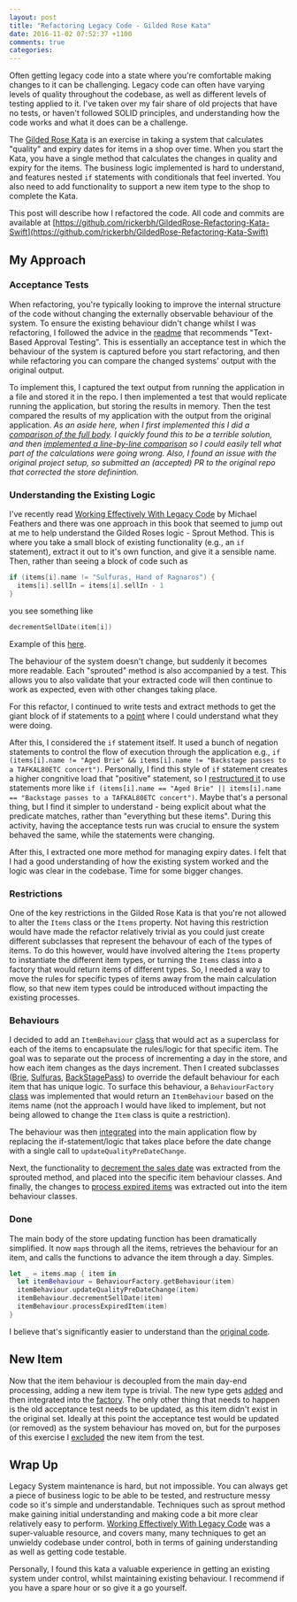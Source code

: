 ```yaml
---
layout: post
title: "Refactoring Legacy Code - Gilded Rose Kata"
date: 2016-11-02 07:52:37 +1100
comments: true
categories: 
---
```

Often getting legacy code into a state where you're comfortable making changes to it can be challenging. Legacy code can often have varying levels of quality throughout the codebase, as well as different levels of testing applied to it. I've taken over my fair share of old projects that have no tests, or haven't followed SOLID principles, and understanding how the code works and what it does can be a challenge.

The [Gilded Rose Kata](https://github.com/emilybache/GildedRose-Refactoring-Kata) is an exercise in taking a system that calculates "quality" and expiry dates for items in a shop over time. When you start the Kata, you have a single method that calculates the changes in quality and expiry for the items. The business logic implemented is hard to understand, and features nested `if` statements with conditionals that feel inverted. You also need to add functionality to support a new item type to the shop to complete the Kata.

This post will describe how I refactored the code. All code and commits are available at [https://github.com/rickerbh/GildedRose-Refactoring-Kata-Swift](https://github.com/rickerbh/GildedRose-Refactoring-Kata-Swift)

## My Approach

### Acceptance Tests

When refactoring, you're typically looking to improve the internal structure of the code without changing the externally observable behaviour of the system. To ensure the existing behaviour didn't change whilst I was refactoring, I followed the advice in the [readme](https://github.com/emilybache/GildedRose-Refactoring-Kata/blob/master/README.md) that recommends "Text-Based Approval Testing". This is essentially an acceptance test in which the behaviour of the system is captured before you start refactoring, and then while refactoring you can compare the changed systems' output with the original output.

To implement this, I captured the text output from running the application in a file and stored it in the repo. I then implemented a test that would replicate running the application, but storing the results in memory. Then the test compared the results of my application with the output from the original application. _As an aside here, when I first implemented this I did a [comparison of the full body](https://github.com/rickerbh/GildedRose-Refactoring-Kata-Swift/blob/25add659ca61871fd65d5204b1ef307c3adf8fc0/GildedRoseTests/GildedRoseTests.swift). I quickly found this to be a terrible solution, and then [implemented a line-by-line comparison](https://github.com/rickerbh/GildedRose-Refactoring-Kata-Swift/commit/ea2f4273b22b1dc61e2bfbb943c8f9874b2bc523) so I could easily tell what part of the calculations were going wrong. Also, I found an issue with the original project setup, so submitted an (accepted) PR to the original repo that corrected the store definintion._

### Understanding the Existing Logic

I've recently read [Working Effectively With Legacy Code](http://www.bookdepository.com/Working-Effectively-with-Legacy-Code-Michael-Feathers/9780131177055?a_aid=rickerbh) by Michael Feathers and there was one approach in this book that seemed to jump out at me to help understand the Gilded Roses logic - Sprout Method. This is where you take a small block of existing functionality (e.g., an `if` statement), extract it out to it's own function, and give it a sensible name. Then, rather than seeing a block of code such as 

```swift
if (items[i].name != "Sulfuras, Hand of Ragnaros") {
  items[i].sellIn = items[i].sellIn - 1
}
```

you see something like

```swift
decrementSellDate(item[i])
```

Example of this [here](https://github.com/rickerbh/GildedRose-Refactoring-Kata-Swift/commit/685e521451764d339d48849d5a9d11b02df01da5#diff-9f2a98a59f7438329af132a5cb5651e0).

The behaviour of the system doesn't change, but suddenly it becomes more readable.  Each "sprouted" method is also accompanied by a test. This allows you to also validate that your extracted code will then continue to work as expected, even with other changes taking place.

For this refactor, I continued to write tests and extract methods to get the giant block of if statements to a [point](https://github.com/rickerbh/GildedRose-Refactoring-Kata-Swift/blob/685e521451764d339d48849d5a9d11b02df01da5/GildedRose/GildedRose.swift) where I could understand what they were doing.

After this, I considered the `if` statement itself. It used a bunch of negation statements to control the flow of execution through the application e.g., `if (items[i].name != "Aged Brie" && items[i].name != "Backstage passes to a TAFKAL80ETC concert")`. Personally, I find this style of `if` statement creates a higher congnitive load that "positive" statement, so I [restructured it](https://github.com/rickerbh/GildedRose-Refactoring-Kata-Swift/blob/bbd3b0c71efec492cda6cc1326954098844cab9a/GildedRose/GildedRose.swift) to use statements more like `if (items[i].name == "Aged Brie" || items[i].name == "Backstage passes to a TAFKAL80ETC concert")`. Maybe that's a personal thing, but I find it simpler to understand - being explicit about what the predicate matches, rather than "everything but these items". During this activity, having the acceptance tests run was crucial to ensure the system behaved the same, while the statements were changing.

After this, I extracted one more method for managing expiry dates. I felt that I had a good understanding of how the existing system worked and the logic was clear in the codebase. Time for some bigger changes.

### Restrictions

One of the key restrictions in the Gilded Rose Kata is that you're not allowed to alter the `Items` class or the `Items` property. Not having this restriction would have made the refactor relatively trivial as you could just create different subclasses that represent the behavour of each of the types of items. To do this however, would have involved altering the `Items` property to instantiate the different item types, or turning the `Items` class into a factory that would return items of different types. So, I needed a way to move the rules for specific types of items away from the main calculation flow, so that new item types could be introduced without impacting the existing processes.

### Behaviours

I decided to add an `ItemBehaviour` [class](https://github.com/rickerbh/GildedRose-Refactoring-Kata-Swift/blob/533be7a6b599cbe97b2537cbed4a7e8820e63ebc/GildedRose/ItemBehaviour.swift) that would act as a superclass for each of the items to encapsulate the rules/logic for that specific item. The goal was to separate out the process of incrementing a day in the store, and how each item changes as the days increment. Then I created subclasses ([Brie](https://github.com/rickerbh/GildedRose-Refactoring-Kata-Swift/blob/142973824c68c64a637c3826f59949ac90572348/GildedRose/AgedBrieBehaviour.swift), [Sulfuras](https://github.com/rickerbh/GildedRose-Refactoring-Kata-Swift/blob/a36201b42314a8c2a80c155f3e9aab72610b4e5b/GildedRose/SulfurasBehaviour.swift), [BackStagePass](https://github.com/rickerbh/GildedRose-Refactoring-Kata-Swift/blob/41ce082a2db297176da6dcb4ab68d663e9a3e4e4/GildedRose/BackstagePassBehaviour.swift)) to override the default behaviour for each item that has unique logic. To surface this behaviour, a `BehaviourFactory` [class](https://github.com/rickerbh/GildedRose-Refactoring-Kata-Swift/blob/23c09686703a0248858fef55de8fbb25bc10f96f/GildedRose/BehaviourFactory.swift) was implemented that would return an `ItemBehaviour` based on the items name (not the approach I would have liked to implement, but not being allowed to change the `Item` class is quite a restriction).

The behaviour was then [integrated](https://github.com/rickerbh/GildedRose-Refactoring-Kata-Swift/blob/3809fe56f32c55e2b0c839a0060a16b61ebd55c4/GildedRose/GildedRose.swift) into the main application flow by replacing the if-statement/logic that takes place before the date change with a single call to `updateQualityPreDateChange`.

Next, the functionality to [decrement the sales date](https://github.com/rickerbh/GildedRose-Refactoring-Kata-Swift/commit/ae3a6b704a124f697778e1409d11d03d525a49de) was extracted from the sprouted method, and placed into the specific item behaviour classes. And finally, the changes to [process expired items](https://github.com/rickerbh/GildedRose-Refactoring-Kata-Swift/commit/f12c0174a27e43484cc3bd23b077cc087509b94b) was extracted out into the item behaviour classes.

### Done

The main body of the store updating function has been dramatically simplified. It now `map`s through all the items, retrieves the behaviour for an item, and calls the functions to advance the item through a day. Simples.

```swift
let _ = items.map { item in
  let itemBehaviour = BehaviourFactory.getBehaviour(item)
  itemBehaviour.updateQualityPreDateChange(item)
  itemBehaviour.decrementSellDate(item)
  itemBehaviour.processExpiredItem(item)
}
```

I believe that's significantly easier to understand than the [original code](https://github.com/emilybache/GildedRose-Refactoring-Kata/blob/master/swift/Sources/GildedRose.swift).

## New Item

Now that the item behaviour is decoupled from the main day-end processing, adding a new item type is trivial. The new type gets [added](https://github.com/rickerbh/GildedRose-Refactoring-Kata-Swift/blob/188b53c4122ec2fb25e8888633acd9a72d4cee29/GildedRose/ConjuredBehaviour.swift) and then integrated into the [factory](https://github.com/rickerbh/GildedRose-Refactoring-Kata-Swift/blob/188b53c4122ec2fb25e8888633acd9a72d4cee29/GildedRose/BehaviourFactory.swift). The only other thing that needs to happen is the old acceptance test needs to be updated, as this item didn't exist in the original set. Ideally at this point the acceptance test would be updated (or removed) as the system behaviour has moved on, but for the purposes of this exercise I [excluded](https://github.com/rickerbh/GildedRose-Refactoring-Kata-Swift/blob/188b53c4122ec2fb25e8888633acd9a72d4cee29/GildedRoseTests/GildedRoseTests.swift) the new item from the test.

## Wrap Up

Legacy System maintenance is hard, but not impossible. You can always get a piece of business logic to be able to be tested, and restructure messy code so it's simple and understandable. Techniques such as sprout method make gaining initial understanding and making code a bit more clear relatively easy to perform. [Working Effectively With Legacy Code](http://www.bookdepository.com/Working-Effectively-with-Legacy-Code-Michael-Feathers/9780131177055?a_aid=rickerbh) was a super-valuable resource, and covers many, many techniques to get an unwieldy codebase under control, both in terms of gaining understanding as well as getting code testable.

Personally, I found this kata a valuable experience in getting an existing system under control, whilst maintaining existing behaviour. I recommend if you have a spare hour or so give it a go yourself.
